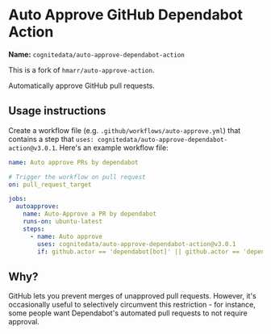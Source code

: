 # Auto Approve GitHub Dependabot Action

**Name:** `cognitedata/auto-approve-dependabot-action`

This is a fork of `hmarr/auto-approve-action`.

Automatically approve GitHub pull requests.

## Usage instructions

Create a workflow file (e.g. `.github/workflows/auto-approve.yml`) that contains a step that `uses: cognitedata/auto-approve-dependabot-action@v3.0.1`. Here's an example workflow file:

```yaml
name: Auto approve PRs by dependabot

# Trigger the workflow on pull request
on: pull_request_target

jobs:
  autoapprove:
    name: Auto-Approve a PR by dependabot
    runs-on: ubuntu-latest
    steps:
      - name: Auto approve
        uses: cognitedata/auto-approve-dependabot-action@v3.0.1
        if: github.actor == 'dependabot[bot]' || github.actor == 'dependabot-preview[bot]'
```

## Why?

GitHub lets you prevent merges of unapproved pull requests. However, it's occasionally useful to selectively circumvent this restriction - for instance, some people want Dependabot's automated pull requests to not require approval.

[dependabot]: https://github.com/marketplace/dependabot
